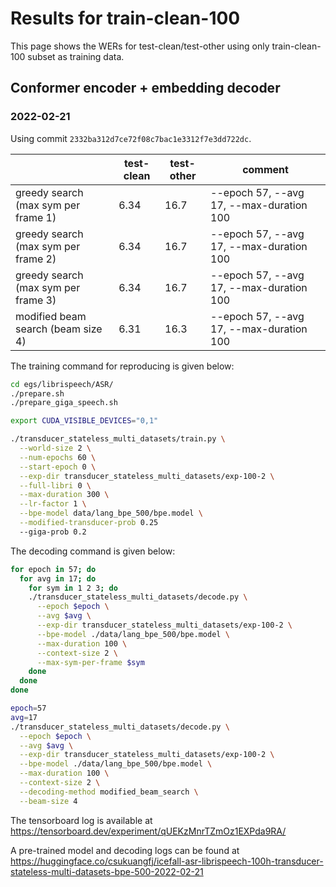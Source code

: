 # Results for train-clean-100

This page shows the WERs for test-clean/test-other using only
train-clean-100 subset as training data.

## Conformer encoder + embedding decoder

### 2022-02-21

Using commit `2332ba312d7ce72f08c7bac1e3312f7e3dd722dc`.

|                                     | test-clean | test-other | comment                                  |
|-------------------------------------|------------|------------|------------------------------------------|
| greedy search (max sym per frame 1) | 6.34       | 16.7       | --epoch 57, --avg 17, --max-duration 100 |
| greedy search (max sym per frame 2) | 6.34       | 16.7       | --epoch 57, --avg 17, --max-duration 100 |
| greedy search (max sym per frame 3) | 6.34       | 16.7       | --epoch 57, --avg 17, --max-duration 100 |
| modified beam search (beam size 4)  | 6.31       | 16.3       | --epoch 57, --avg 17, --max-duration 100 |


The training command for reproducing is given below:

```bash
cd egs/librispeech/ASR/
./prepare.sh
./prepare_giga_speech.sh

export CUDA_VISIBLE_DEVICES="0,1"

./transducer_stateless_multi_datasets/train.py \
  --world-size 2 \
  --num-epochs 60 \
  --start-epoch 0 \
  --exp-dir transducer_stateless_multi_datasets/exp-100-2 \
  --full-libri 0 \
  --max-duration 300 \
  --lr-factor 1 \
  --bpe-model data/lang_bpe_500/bpe.model \
  --modified-transducer-prob 0.25
  --giga-prob 0.2
```

The decoding command is given below:

```bash
for epoch in 57; do
  for avg in 17; do
    for sym in 1 2 3; do
    ./transducer_stateless_multi_datasets/decode.py \
      --epoch $epoch \
      --avg $avg \
      --exp-dir transducer_stateless_multi_datasets/exp-100-2 \
      --bpe-model ./data/lang_bpe_500/bpe.model \
      --max-duration 100 \
      --context-size 2 \
      --max-sym-per-frame $sym
    done
  done
done

epoch=57
avg=17
./transducer_stateless_multi_datasets/decode.py \
  --epoch $epoch \
  --avg $avg \
  --exp-dir transducer_stateless_multi_datasets/exp-100-2 \
  --bpe-model ./data/lang_bpe_500/bpe.model \
  --max-duration 100 \
  --context-size 2 \
  --decoding-method modified_beam_search \
  --beam-size 4
```

The tensorboard log is available at
<https://tensorboard.dev/experiment/qUEKzMnrTZmOz1EXPda9RA/>

A pre-trained model and decoding logs can be found at
<https://huggingface.co/csukuangfj/icefall-asr-librispeech-100h-transducer-stateless-multi-datasets-bpe-500-2022-02-21>
